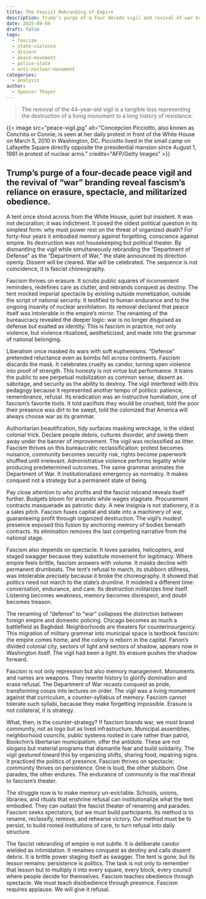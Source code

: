 ```yaml
---
title: The Fascist Rebranding of Empire
description: Trump’s purge of a four decade vigil and revival of war branding reveal power’s need for erasure and spectacle.
date: 2025-09-08
draft: false
tags:
  - fascism
  - state-violence
  - dissent
  - peace-movement
  - police-state
  - anti-nuclear-movement
categories:
  - analysis
author:
  - Spencer Thayer
---
```

> The removal of the 44-year-old vigil is a tangible loss representing the destruction of a living monument to a long history of resistance.

{{< image src="peace-vigil.jpg" alt="Concepcion Picciotto, also known as Conchita or Connie, is seen at her daily protest in front of the White House on March 5, 2010 in Washington, DC. Picciotto lived in the small camp on Lafayette Square directly opposite the presidential mansion since August 1, 1981 in protest of nuclear arms."
credits="AFP/Getty Images" >}}

## Trump’s purge of a four-decade peace vigil and the revival of “war” branding reveal fascism’s reliance on erasure, spectacle, and militarized obedience.

A tent once stood across from the White House, quiet but insistent. It was not decoration; it was indictment. It posed the oldest political question in its simplest form: why must power rest on the threat of organized death? For forty-four years it embodied memory against forgetting, conscience against empire. Its destruction was not housekeeping but political theater. By dismantling the vigil while simultaneously rebranding the “Department of Defense” as the “Department of War,” the state announced its direction openly. Dissent will be cleared. War will be celebrated. The sequence is not coincidence,  it is fascist choreography.

Fascism thrives on erasure. It scrubs public squares of inconvenient reminders, redefines care as clutter, and rebrands conquest as destiny. The tent mocked imperial spectacle by existing outside monetization, outside the script of national security. It testified to human endurance and to the ongoing insanity of nuclear annihilation. Its removal declared that peace itself was intolerable in the empire’s mirror. The renaming of the bureaucracy revealed the deeper logic: war is no longer disguised as defense but exalted as identity. This is fascism in practice, not only violence, but violence ritualized, aestheticized, and made into the grammar of national belonging.

Liberalism once masked its wars with soft euphemisms. “Defense” pretended reluctance even as bombs fell across continents. Fascism discards the mask. It celebrates cruelty as candor, turning open violence into proof of strength. This honesty is not virtue but performance. It trains the public to see perpetual mobilization as common sense, dissent as sabotage, and security as the ability to destroy. The vigil interfered with this pedagogy because it represented another tempo of politics: patience, remembrance, refusal. Its eradication was an instructive humiliation, one of fascism’s favorite tools. It told pacifists they would be crushed, told the poor their presence was dirt to be swept, told the colonized that America will always choose war as its grammar.

Authoritarian beautification, tidy surfaces masking wreckage, is the oldest colonial trick. Declare people debris, cultures disorder, and sweep them away under the banner of improvement. The vigil was reclassified as litter. Fascism thrives on this bureaucratic reclassification: protest becomes nuisance, community becomes security risk, rights become paperwork shuffled until irrelevant. Administrative violence performs legality while producing predetermined outcomes. The same grammar animates the Department of War. It institutionalizes emergency as normalcy. It makes conquest not a strategy but a permanent state of being.

Pay close attention to who profits and the fascist rebrand reveals itself further. Budgets bloom for arsenals while wages stagnate. Procurement contracts masquerade as patriotic duty. A new insignia is not stationery, it is a sales pitch. Fascism fuses capital and state into a machinery of war, guaranteeing profit through organized destruction. The vigil’s modest presence exposed this fusion by anchoring memory of bodies beneath contracts. Its elimination removes the last competing narrative from the national stage.

Fascism also depends on spectacle. It loves parades, helicopters, and staged swagger because they substitute movement for legitimacy. Where empire feels brittle, fascism answers with volume. It masks decline with permanent drumbeats. The tent’s refusal to march, its stubborn stillness, was intolerable precisely because it broke the choreography. It showed that politics need not march to the state’s drumline. It modeled a different time: conversation, endurance, and care. Its destruction militarizes time itself. Listening becomes weakness, memory becomes disrespect, and doubt becomes treason.

The renaming of “defense” to “war” collapses the distinction between foreign empire and domestic policing. Chicago becomes as much a battlefield as Baghdad. Neighborhoods are theaters for counterinsurgency. This migration of military grammar into municipal space is textbook fascism: the empire comes home, and the colony is reborn in the capital. Fanon’s divided colonial city, sectors of light and sectors of shadow, appears now in Washington itself. The vigil had been a light. Its erasure pushes the shadow forward.

Fascism is not only repression but also memory management. Monuments and names are weapons. They rewrite history to glorify domination and erase refusal. The Department of War recasts conquest as pride, transforming coups into lectures on order. The vigil was a living monument against that curriculum, a counter-syllabus of memory. Fascism cannot tolerate such syllabi, because they make forgetting impossible. Erasure is not collateral, it is strategy.

What, then, is the counter-strategy? If fascism brands war, we must brand community, not as logo but as lived infrastructure. Municipal assemblies, neighborhood councils, public systems rooted in care rather than patrol, Bookchin’s libertarian municipalism, offer the antidote. These are not slogans but material programs that dismantle fear and build solidarity. The vigil gestured toward this by organizing shifts, sharing food, repairing signs. It practiced the politics of presence. Fascism thrives on spectacle; community thrives on persistence. One is loud, the other stubborn. One parades, the other endures. The endurance of community is the real threat to fascism’s theater.

The struggle now is to make memory un-evictable. Schools, unions, libraries, and rituals that enshrine refusal can institutionalize what the tent embodied. They can outlast the fascist theater of renaming and parades. Fascism seeks spectators, but we must build participants. Its method is to rename, reclassify, remove, and rehearse victory. Our method must be to persist, to build rooted institutions of care, to turn refusal into daily structure.

The fascist rebranding of empire is not subtle. It is deliberate candor wielded as intimidation. It renames conquest as destiny and calls dissent debris. It is brittle power staging itself as swagger. The tent is gone, but its lesson remains: persistence is politics. The task is not only to remember that lesson but to multiply it into every square, every block, every council where people decide for themselves. Fascism teaches obedience through spectacle. We must teach disobedience through presence. Fascism requires applause. We will give it refusal.